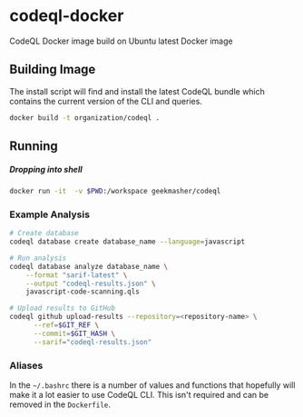 # codeql-docker

CodeQL Docker image build on Ubuntu latest Docker image

## Building Image

The install script will find and install the latest CodeQL bundle which contains the current version of the CLI and queries.

```bash
docker build -t organization/codeql .
```

## Running

##### Dropping into shell

```bash
docker run -it  -v $PWD:/workspace geekmasher/codeql
```

### Example Analysis

```bash
# Create database
codeql database create database_name --language=javascript

# Run analysis
codeql database analyze database_name \
    --format "sarif-latest" \
    --output "codeql-results.json" \
    javascript-code-scanning.qls

# Upload results to GitHub
codeql github upload-results --repository=<repository-name> \
      --ref=$GIT_REF \
      --commit=$GIT_HASH \
      --sarif="codeql-results.json"

```

### Aliases

In the `~/.bashrc` there is a number of values and functions that hopefully will make it a lot easier to use CodeQL CLI.
This isn't required and can be removed in the `Dockerfile`.
